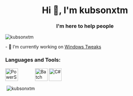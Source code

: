 <h1 align="center">Hi 👋, I'm kubsonxtm</h1>
<h3 align="center">I'm here to help people</h3>

<p align="left"> 
    <img src="https://komarev.com/ghpvc/?username=kubsonxtm&label=Profile%20views&color=0e75b6&style=flat" alt="kubsonxtm" /> 
</p>
- 🔭 I’m currently working on <a href="https://github.com/kubsonxtm/Windows-Tweaks" target="_blank">Windows Tweaks</a>

<br/>
<h3 align="left">Languages and Tools:</h3>
<div style="display: flex; align-items: center;">
        <img src="https://img.icons8.com/?size=160&id=Ghrsao6izg8u&format=png" alt="PowerShell" style="width:40px; height:40px; margin-right:50px;"/>
    &nbsp;
    </a>
        <img src="https://upload.wikimedia.org/wikipedia/en/7/7c/Batch_file_icon.png" alt="Batch" style="width:40px; height:40px;"/>
    </a>
    &nbsp;
    </a>
        <img src="https://external-content.duckduckgo.com/iu/?u=https%3A%2F%2Ficonape.com%2Fwp-content%2Fpng_logo_vector%2Fc.png&f=1&nofb=1&ipt=4d08d4f373f46d03be7288324c8f020a86c93ed037fd784647341a9b56c4fa7c&ipo=images" alt="C#" style="width:40px; height:40px;"/>
    </a>
</div>

<p>&nbsp;<img align="center" src="https://github-readme-stats.vercel.app/api?username=kubsonxtm&show_icons=true&theme=dark&locale=en" alt="kubsonxtm" /></p>

